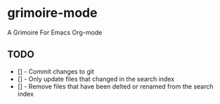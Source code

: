 # grimoire-mode 

A Grimoire For Emacs Org-mode

## TODO

- [] - Commit changes to git
- [] - Only update files that changed in the search index
- [] - Remove files that have been delted or renamed from the search index

